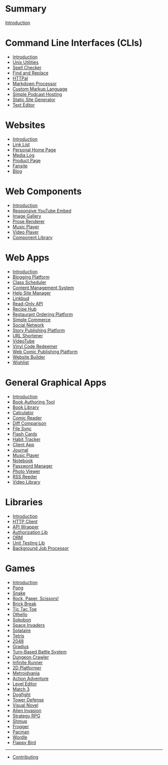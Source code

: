 # Summary

[Introduction](./_introduction.md)

# Command Line Interfaces (CLIs)

- [Introduction](./command-line-interfaces/_introduction.md)
- [Unix Utilities](./command-line-interfaces/unix-utilities.md)
- [Spell Checker](./command-line-interfaces/spell-checker.md)
- [Find and Replace](./command-line-interfaces/find-and-replace.md)
- [HTTPal](./command-line-interfaces/httpal.md)
- [Markdown Processor](./command-line-interfaces/markdown-processor.md)
- [Custom Markup Language](./command-line-interfaces/custom-markup-language.md)
- [Simple Podcast Hosting](./command-line-interfaces/simple-podcast-hosting.md)
- [Static Site Generator](./command-line-interfaces/static-site-generator.md)
- [Text Editor](./command-line-interfaces/text-editor.md)

# Websites

- [Introduction](./websites/_introduction.md)
- [Link List](./websites/link-list.md)
- [Personal Home Page](./websites/homepage.md)
- [Media Log](./websites/media-log.md)
- [Product Page](./websites/product-page.md)
- [Fansite](./websites/fansite.md)
- [Blog](./websites/blog.md)

# Web Components

- [Introduction](./web-components/_introduction.md)
- [Responsive YouTube Embed](./web-components/responsive-youtube-embed.md)
- [Image Gallery](./web-components/image-gallery.md)
- [Prose Renderer](./web-components/prose-renderer.md)
- [Music Player](./web-components/music-player.md)
- [Video Player](./web-components/video-player.md)
- [Component Library](./web-components/component-library.md)

# Web Apps

- [Introduction](./web-apps/_introduction.md)
- [Blogging Platform](./web-apps/blogging-platform.md)
- [Class Scheduler](./web-apps/class-scheduler.md)
- [Content Management System](./web-apps/content-management-system.md)
- [Help Site Manager](./web-apps/help-site-manager.md)
- [Linkbud](./web-apps/linkbud.md)
- [Read-Only API](./web-apps/read-only-api.md)
- [Recipe Hub](./web-apps/recipehub.md)
- [Restaurant Ordering Platform](./web-apps/restaurant-ordering-platform.md)
- [Simple Commerce](./web-apps/simple-commerce.md)
- [Social Network](./web-apps/social-network.md)
- [Story Publishing Platform](./web-apps/story-publishing-platform.md)
- [URL Shortener](./web-apps/url-shortener.md)
- [VideoTube](./web-apps/videotube.md)
- [Vinyl Code Redeemer](./web-apps/vinyl-code-redeemer.md)
- [Web Comic Publishing Platform](./web-apps/web-comic-platform.md)
- [Website Builder](./web-apps/website-builder.md)
- [Wishlist](./web-apps/wishlist.md)

# General Graphical Apps

- [Introduction](./general-graphical-apps/_introduction.md)
- [Book Authoring Tool](./general-graphical-apps/book-authoring-tool.md)
- [Book Library](./general-graphical-apps/book-library.md)
- [Calculator](./general-graphical-apps/calculator.md)
- [Comic Reader](./general-graphical-apps/comic-reader.md)
- [Diff Comparison](./general-graphical-apps/diff-comparison.md)
- [File Sync](./general-graphical-apps/file-sync.md)
- [Flash Cards](./general-graphical-apps/flash-cards.md)
- [Habit Tracker](./general-graphical-apps/habit-tracker.md)
- [Client App](./general-graphical-apps/client-app.md)
- [Journal](./general-graphical-apps/journal.md)
- [Music Player](./general-graphical-apps/music-player.md)
- [Notebook](./general-graphical-apps/notebook.md)
- [Password Manager](./general-graphical-apps/password-manager.md)
- [Photo Viewer](./general-graphical-apps/photo-viewer.md)
- [RSS Reeder](./general-graphical-apps/rss-reader.md)
- [Video Library](./general-graphical-apps/video-library.md)

# Libraries

- [Introduction](./libraries/_introduction.md)
- [HTTP Client](./libraries/http-client.md)
- [API Wrapper](./libraries/api-wrapper.md)
- [Authorization Lib](./libraries/authorization-lib.md)
- [ORM](./libraries/orm.md)
- [Unit Testing Lib](./libraries/unit-testing-lib.md)
- [Background Job Processor](./libraries/background-job-processor.md)

# Games

- [Introduction](./games/_introduction.md)
- [Pong]()
- [Snake](./games/snake.md)
- [Rock, Paper, Scissors!](./games/rock-paper-scissors.md)
- [Brick Break]()
- [Tic Tac Toe]()
- [Othello]()
- [Sokobon]()
- [Space Invaders]()
- [Solataire]()
- [Tetris]()
- [2048]()
- [Gradius]()
- [Turn-Based Battle System](./games/turn-based-battle-system.md)
- [Dungeon Crawler](./games/dungeon-crawler.md)
- [Infinite Runner]()
- [2D Platformer](./games/2d-platformer.md)
- [Metroidvania]()
- [Action Adventure]()
- [Level Editor]()
- [Match 3]()
- [Dogfight]()
- [Tower Defense]()
- [Visual Novel]()
- [Alien Invasion](./games/alien-invasion.md)
- [Strategy RPG]()
- [Shmup]()
- [Frogger]()
- [Pacman]()
- [Wordle]()
- [Flappy Bird]()

----------

- [Contributing](./contributing.md)
